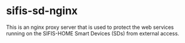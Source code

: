 # sifis-sd-nginx
This is an nginx proxy server that is used to protect the web services running on the SIFIS-HOME Smart Devices (SDs) from external access.
